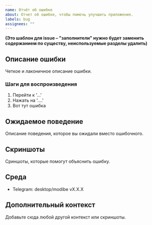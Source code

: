 ```yaml
---
name: Отчёт об ошибке
about: Отчет об ошибке, чтобы помочь улучшить приложение.
labels: bug
assignees: ""
---
```


**(Это шаблон для issue – "заполнители" нужно будет заменить содержанием по существу, неиспользуемые разделы удалить)**

## Описание ошибки
Четкое и лаконичное описание ошибки.

### Шаги для воспроизведения

1. Перейти к '...'
2. Нажать на '....'
3. Вот тут ошибка

## Ожидаемое поведение
Описание поведения, которое вы ожидали вместо ошибочного.

## Скриншоты
Сриншоты, которые помогут объяснить ошибку.

## Среда
- Telegram: desktop/modibe vX.X.X

## Дополнительный контекст
Добавьте сюда любой другой контекст или скриншоты.
